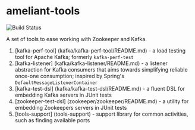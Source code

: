 # ameliant-tools
![Build Status](https://travis-ci.org/jkorab/ameliant-tools.svg)

A set of tools to ease working with Zookeeper and Kafka.

1. [kafka-perf-tool] (kafka/kafka-perf-tool/README.md) - a load testing tool for Apache Kafka; formerly `kafka-perf-test`
1. [kafka-listener] (kafka/kafka-listener/README.md) - a listener abstraction for Kafka consumers that aims towards simplifying 
reliable once-one consumption; inspired by Spring's `DefaultMessageListenerContainer` 
1. [kafka-test-dsl] (kafka/kafka-test-dsl/README.md) - a fluent DSL for embedding Kafka servers in JUnit tests
1. [zookeeper-test-dsl] (zookeeper/zookeeper/README.md) - a utility for embedding Zookeepers servers in JUnit tests
1. [tools-support] (tools-support) - support library for common activities, such as finding available ports
